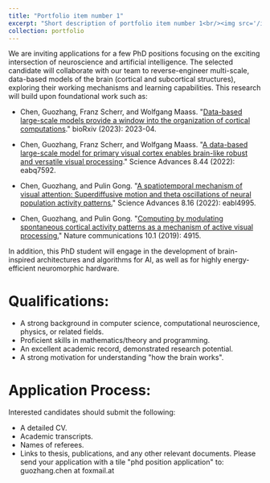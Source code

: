 ```yaml
---
title: "Portfolio item number 1"
excerpt: "Short description of portfolio item number 1<br/><img src='/images/500x300.png'>"
collection: portfolio
---
```


We are inviting applications for a few PhD positions focusing on the exciting intersection of neuroscience and artificial intelligence. The selected candidate will collaborate with our team to reverse-engineer multi-scale, data-based models of the brain (cortical and subcortical structures), exploring their working mechanisms and learning capabilities. This research will build upon foundational work such as:

- Chen, Guozhang, Franz Scherr, and Wolfgang Maass. "[Data-based large-scale models provide a window into the organization of cortical computations](https://www.biorxiv.org/content/10.1101/2023.04.28.538662v3.abstract)." bioRxiv (2023): 2023-04.

- Chen, Guozhang, Franz Scherr, and Wolfgang Maass. "[A data-based large-scale model for primary visual cortex enables brain-like robust and versatile visual processing](https://www.science.org/doi/full/10.1126/sciadv.abq7592)." Science Advances 8.44 (2022): eabq7592.

- Chen, Guozhang, and Pulin Gong. "[A spatiotemporal mechanism of visual attention: Superdiffusive motion and theta oscillations of neural population activity patterns.](https://www.science.org/doi/full/10.1126/sciadv.abl4995)" Science Advances 8.16 (2022): eabl4995.

- Chen, Guozhang, and Pulin Gong. "[Computing by modulating spontaneous cortical activity patterns as a mechanism of active visual processing.](https://www.nature.com/articles/s41467-019-12918-8)" Nature communications 10.1 (2019): 4915.

In addition, this PhD student will engage in the development of brain-inspired architectures and algorithms for AI, as well as for highly energy-efficient neuromorphic hardware.

# Qualifications:

- A strong background in computer science, computational neuroscience, physics, or related fields.
- Proficient skills in mathematics/theory and programming.
- An excellent academic record, demonstrated research potential.
- A strong motivation for understanding "how the brain works".

# Application Process:

Interested candidates should submit the following:
- A detailed CV.
- Academic transcripts.
- Names of referees.
- Links to thesis, publications, and any other relevant documents.
Please send your application with a tile "phd position application" to: guozhang.chen at foxmail.at
